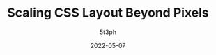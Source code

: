 ---
author: 5t3ph
date: 2022-05-07
permalink: false
publisher: btconf
tags:
  - videos
  - css
  - layout
target_url: https://www.youtube.com/watch?v=8slZJrTK3nE
title: Scaling CSS Layout Beyond Pixels
---